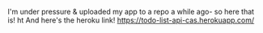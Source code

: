
I'm under pressure & uploaded my app to a repo a while ago- so here that is!  ht
And here's the heroku link!  https://todo-list-api-cas.herokuapp.com/